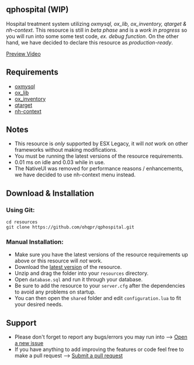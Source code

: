## qphospital (WIP)

Hospital treatment system utilizing *oxmysql, ox_lib, ox_inventory, qtarget & nh-context*. This resource is still in *beta phase* and is a *work in progress* so you will run into some some test code, *ex. debug function*. On the other hand, we have decided to declare this resource as *production-ready*.

[Preview Video](https://www.youtube.com/watch?v=4QOwcOOikRg)

## Requirements
- [oxmysql](https://github.com/overextended/oxmysql)
- [ox_lib](https://github.com/overextended/ox_lib)
- [ox_inventory](https://github.com/overextended/ox_inventory)
- [qtarget](https://github.com/overextended/qtarget)
- [nh-context](https://github.com/nerohiro/nh-context)

## Notes

- This resource is *only* supported by ESX Legacy, it will *not* work on other frameworks without making modifications.
- You must be running the latest versions of the resource requirements.
- 0.01 ms on idle and 0.03 while in use.
- The NativeUI was removed for performance reasons / enhancements, we have decided to use nh-context menu instead.

## Download & Installation

### Using Git:
```
cd resources
git clone https://github.com/ohqpr/qphospital.git
```
### Manual Installation:

- Make sure you have the latest versions of the resource requirements up above or this resource will *not* work.
- Download the [latest version](https://github.com/ohqpr/qphospital/releases) of the resource.
- Unzip and drag the folder into your `resources` directory.
- Open `database.sql` and run it through your database.
- Be sure to add the resource to your `server.cfg` after the dependencies to avoid any problems on startup.
- You can then open the `shared` folder and edit `configuration.lua` to fit your desired needs.

## Support

- Please don't forget to report any bugs/errors you may run into --> [Open a new issue](https://github.com/ohqpr/qphospital/issues/new)
- If you have anything to add improving the features or code feel free to make a pull request --> [Submit a pull request](https://github.com/ohqpr/qphospital/pulls)
